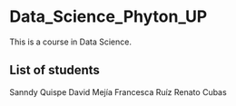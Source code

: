 # Data_Science_Phyton_UP
This is a course in Data Science.

## List of students

Sanndy Quispe
David Mejía
Francesca Ruíz
Renato Cubas


